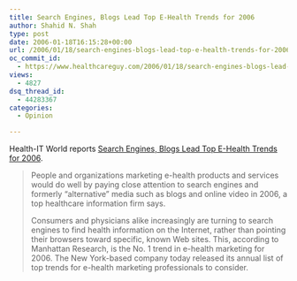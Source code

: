 ```yaml
---
title: Search Engines, Blogs Lead Top E-Health Trends for 2006
author: Shahid N. Shah
type: post
date: 2006-01-18T16:15:28+00:00
url: /2006/01/18/search-engines-blogs-lead-top-e-health-trends-for-2006/
oc_commit_id:
  - https://www.healthcareguy.com/2006/01/18/search-engines-blogs-lead-top-e-health-trends-for-2006/1478768992
views:
  - 4827
dsq_thread_id:
  - 44283367
categories:
  - Opinion

---
```

Health-IT World reports [Search Engines, Blogs Lead Top E-Health Trends for 2006][1].

> People and organizations marketing e-health products and services would do well by paying close attention to search engines and formerly &#8220;alternative&#8221; media such as blogs and online video in 2006, a top healthcare information firm says.
> 
> Consumers and physicians alike increasingly are turning to search engines to find health information on the Internet, rather than pointing their browsers toward specific, known Web sites. This, according to Manhattan Research, is the No. 1 trend in e-health marketing for 2006. The New York-based company today released its annual list of top trends for e-health marketing professionals to consider.

 [1]: http://www.health-itworld.com/newsletters/2006/01/17/17632